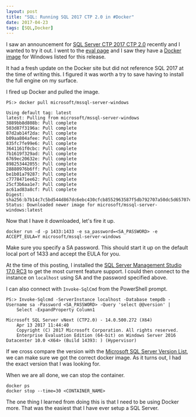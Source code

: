 ```yaml
---
layout: post
title: "SQL: Running SQL 2017 CTP 2.0 in #Docker"
date: 2017-04-23
tags: [SQL,Docker]
---
```


I saw an announcement for [SQL Server CTP 2017 CTP 2.0](https://redmondmag.com/articles/2017/04/19/sql-server-2017-preview.aspx) recently and I wanted to try it out. I went to the [eval page](https://www.microsoft.com/en-us/evalcenter/evaluate-sql-server-2017-ctp/) and I saw they have a [Docker image](https://hub.docker.com/r/microsoft/mssql-server-windows/) for Windows listed for this release.

It had a fresh update on the Docker site but did not reference SQL 2017 at the time of writing this. I figured it was worth a try to save having to install the full engine on my surface.

I fired up Docker and pulled the image.

    PS:> docker pull microsoft/mssql-server-windows

    Using default tag: latest
    latest: Pulling from microsoft/mssql-server-windows
    3889bb8d808b: Pull complete
    503d87f3196a: Pull complete
    87d2ab14f2da: Pull complete
    b09aa804afee: Pull complete
    835fc7fe99e6: Pull complete
    3641161f0cbc: Pull complete
    7b1619f329ad: Pull complete
    6769ec20632e: Pull complete
    898253442055: Pull complete
    28880976b6ff: Pull complete
    be1b01a79287: Pull complete
    c7778471ee62: Pull complete
    25cf3b6aa1e7: Pull complete
    ac61ad83a8cf: Pull complete
    Digest: sha256:b7b14c7c5bd544d867dc6ebc430cfcb8552963587f5db792707a50dc5d65707c
    Status: Downloaded newer image for microsoft/mssql-server-windows:latest

Now that I have it downloaded, let's fire it up.

    docker run -d -p 1433:1433 -e sa_password=<SA_PASSWORD> -e ACCEPT_EULA=Y microsoft/mssql-server-windows

Make sure you specify a SA password. This should start it up on the default local port of 1433 and accept the EULA for you.

At the time of this posting, I installed the [SQL Server Management Studio 17.0 RC3](https://docs.microsoft.com/en-us/sql/ssms/download-sql-server-management-studio-ssms) to get the most current feature support. I could then connect to the instance on `localhost` using SA and the password specified above.

I can also connect with `Invoke-SqlCmd` from the PowerShell prompt.

    PS:> Invoke-Sqlcmd -ServerInstance localhost -Database tempdb -Username sa -Password <SA_PASSWORD> -Query 'select @@version' | 
        Select -ExpandProperty Column1

    Microsoft SQL Server vNext (CTP2.0) - 14.0.500.272 (X64)
        Apr 13 2017 11:44:40
        Copyright (C) 2017 Microsoft Corporation. All rights reserved.
        Enterprise Evaluation Edition (64-bit) on Windows Server 2016 Datacenter 10.0 <X64> (Build 14393: ) (Hypervisor)

If we cross compare the version with the [Microsoft SQL Server Version List](http://sqlserverbuilds.blogspot.com/), we can make sure we got the correct docker image. As it turns out, I had the exact version that I was looking for.

When we are all done, we can stop the container.

    docker ps
    docker stop --time=30 <CONTAINER_NAME>

The one thing I learned from doing this is that I need to be using Docker more. That was the easiest that I have ever setup a SQL Server.
